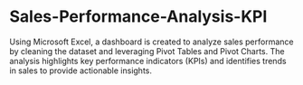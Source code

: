 # Sales-Performance-Analysis-KPI
Using Microsoft Excel, a dashboard is created to analyze sales performance by cleaning the dataset and leveraging Pivot Tables and Pivot Charts. The analysis highlights key performance indicators (KPIs) and identifies trends in sales to provide actionable insights.
